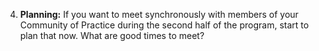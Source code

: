 4. **Planning:** If you want to meet synchronously with members of your Community of Practice during the second half of the program, start to plan that now. What are good times to meet? 
